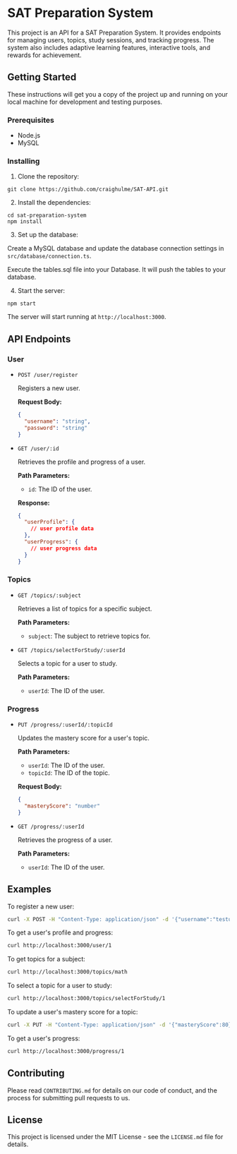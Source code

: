 # SAT Preparation System

This project is an API for a SAT Preparation System. It provides endpoints for managing users, topics, study sessions, and tracking progress. The system also includes adaptive learning features, interactive tools, and rewards for achievement.

## Getting Started

These instructions will get you a copy of the project up and running on your local machine for development and testing purposes.

### Prerequisites

- Node.js
- MySQL

### Installing

1. Clone the repository:
```
git clone https://github.com/craighulme/SAT-API.git
```

2. Install the dependencies:
```
cd sat-preparation-system
npm install
```

3. Set up the database:

Create a MySQL database and update the database connection settings in `src/database/connection.ts`.

Execute the tables.sql file into your Database. It will push the tables to your database.

4. Start the server:
```
npm start
```

The server will start running at `http://localhost:3000`.

## API Endpoints

### User

- `POST /user/register`

  Registers a new user.

  **Request Body:**

  ```json
  {
    "username": "string",
    "password": "string"
  }
  ```

- `GET /user/:id`

  Retrieves the profile and progress of a user.

  **Path Parameters:**

  - `id`: The ID of the user.

  **Response:**

  ```json
  {
    "userProfile": {
      // user profile data
    },
    "userProgress": {
      // user progress data
    }
  }
  ```

### Topics

- `GET /topics/:subject`

  Retrieves a list of topics for a specific subject.

  **Path Parameters:**

  - `subject`: The subject to retrieve topics for.

- `GET /topics/selectForStudy/:userId`

  Selects a topic for a user to study.

  **Path Parameters:**

  - `userId`: The ID of the user.

### Progress

- `PUT /progress/:userId/:topicId`

  Updates the mastery score for a user's topic.

  **Path Parameters:**

  - `userId`: The ID of the user.
  - `topicId`: The ID of the topic.

  **Request Body:**

  ```json
  {
    "masteryScore": "number"
  }
  ```

- `GET /progress/:userId`

  Retrieves the progress of a user.

  **Path Parameters:**

  - `userId`: The ID of the user.

## Examples

To register a new user:

```bash
curl -X POST -H "Content-Type: application/json" -d '{"username":"testuser", "password":"testpassword"}' http://localhost:3000/user/register
```

To get a user's profile and progress:

```bash
curl http://localhost:3000/user/1
```

To get topics for a subject:

```bash
curl http://localhost:3000/topics/math
```

To select a topic for a user to study:

```bash
curl http://localhost:3000/topics/selectForStudy/1
```

To update a user's mastery score for a topic:

```bash
curl -X PUT -H "Content-Type: application/json" -d '{"masteryScore":80}' http://localhost:3000/progress/1/1
```

To get a user's progress:

```bash
curl http://localhost:3000/progress/1
```


## Contributing

Please read `CONTRIBUTING.md` for details on our code of conduct, and the process for submitting pull requests to us.

## License

This project is licensed under the MIT License - see the `LICENSE.md` file for details.
